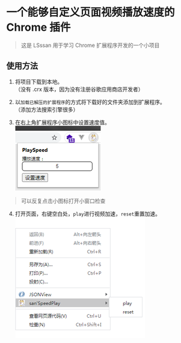 # 一个能够自定义页面视频播放速度的 Chrome 插件
> 这是 LSssan 用于学习 Chrome 扩展程序开发的一个小项目

## 使用方法
1. 将项目下载到本地。  
（没有 .crx 版本，因为没有注册谷歌应用商店开发者）

2. 以`加载已解压的扩展程序`的方式将下载好的文件夹添加到扩展程序。  
（添加方法搜索引擎很多）

3. 在右上角扩展程序小图标中设置速度值。    
![设置速度值](/img/md1.png)
> 可以反复点击小图标打开小窗口检查

4. 打开页面，右键空白处，`play`进行视频加速，`reset`重置加速。  
![右键菜单](/img/md2.png)
